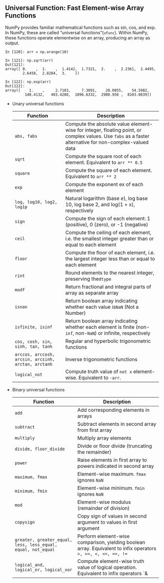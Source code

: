 ## Universal Function: Fast Element-wise Array Functions

NumPy provides familiar mathematical functions such as sin, cos, and exp. In NumPy, these are called “universal functions”(`ufunc`). Within NumPy, these functions operate elementwise on an array, producing an array as output.

```
In [120]: arr = np.arange(10)

In [121]: np.sqrt(arr)
Out[121]: 
array([ 0.    ,  1.    ,  1.4142,  1.7321,  2.    ,  2.2361,  2.4495,
        2.6458,  2.8284,  3.    ])

In [122]: np.exp(arr)
Out[122]: 
array([    1.    ,     2.7183,     7.3891,    20.0855,    54.5982,
         148.4132,   403.4288,  1096.6332,  2980.958 ,  8103.0839])
```



- Unary universal functions

  | Function                                            | Description                                                  |
  | --------------------------------------------------- | ------------------------------------------------------------ |
  | `abs, fabs`                                         | Compute the absolute value element-wise for integer, floating point, or complex values. Use `fabs` as a faster alternative for non-complex-valued data |
  | `sqrt`                                              | Compute the square root of each element. Equivalent to `arr ** 0.5` |
  | `square`                                            | Compute the square of each element. Equivalent to `arr ** 2` |
  | `exp`                                               | Compute the exponent ex of each element                      |
  | `log, log10, log2, log1p`                           | Natural logarithm (base *e*), log base 10, log base 2, and log(1 + x), respectively |
  | `sign`                                              | Compute the sign of each element: 1 (positive), 0 (zero), or -1 (negative) |
  | `ceil`                                              | Compute the ceiling of each element, i.e. the smallest integer greater than or equal to each element |
  | `floor`                                             | Compute the floor of each element, i.e. the largest integer less than or equal to each element |
  | `rint`                                              | Round elements to the nearest integer, preserving the`dtype` |
  | `modf`                                              | Return fractional and integral parts of array as separate array |
  | `isnan`                                             | Return boolean array indicating whether each value is`NaN` (Not a Number) |
  | `isfinite, isinf`                                   | Return boolean array indicating whether each element is finite (non-`inf`, non-`NaN`) or infinite, respectively |
  | `cos, cosh, sin, sinh, tan, tanh`                   | Regular and hyperbolic trigonometric functions               |
  | `arccos, arccosh, arcsin, arcsinh, arctan, arctanh` | Inverse trigonometric functions                              |
  | `logical_not`                                       | Compute truth value of `not x` element-wise. Equivalent to `-arr`. |

- Binary universal functions

  | Function                                                     | Description                                                  |
  | ------------------------------------------------------------ | ------------------------------------------------------------ |
  | `add`                                                        | Add corresponding elements in arrays                         |
  | `subtract`                                                   | Subtract elements in second array from first array           |
  | `multiply`                                                   | Multiply array elements                                      |
  | `divide, floor_divide`                                       | Divide or floor divide (truncating the  remainder)           |
  | `power`                                                      | Raise elements in first array to powers indicated in second array |
  | `maximum, fmax`                                              | Element-wise maximum. `fmax` ignores `NaN`                   |
  | `minimum, fmin`                                              | Element-wise minimum. `fmin` ignores `NaN`                   |
  | `mod`                                                        | Element-wise modulus (remainder of division)                 |
  | `copysign`                                                   | Copy sign of values in second argument to values in first argument |
  | `greater, greater_equal, less, less_equal, equal, not_equal` | Perform element-wise comparison, yielding boolean array. Equivalent to infix operators `>, >=, <, <=, ==, !=` |
  | `logical_and, logical_or, logical_xor`                       | Compute element-wise truth value of logical operation. Equivalent to infix operators `& |, ^` |

  ​

